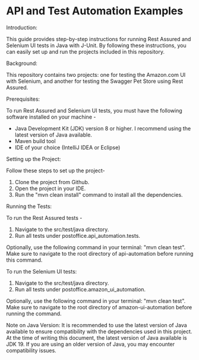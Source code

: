 # API and Test Automation Examples

Introduction:

This guide provides step-by-step instructions for running Rest Assured and Selenium UI tests in Java with J-Unit. By following these instructions, you can easily set up and run the projects included in this repository.

Background:

This repository contains two projects: one for testing the Amazon.com UI with Selenium, and another for testing the Swagger Pet Store using Rest Assured.


Prerequisites:

To run Rest Assured and Selenium UI tests, you must have the following software installed on your machine -

- Java Development Kit (JDK) version 8 or higher. I recommend using the latest version of Java available.
- Maven build tool
- IDE of your choice (IntelliJ IDEA or Eclipse)

Setting up the Project:

Follow these steps to set up the project-

1. Clone the project from Github.
2. Open the project in your IDE.
3. Run the "mvn clean install" command to install all the dependencies.

Running the Tests:

To run the Rest Assured tests -

1. Navigate to the src/test/java directory.
2. Run all tests under postoffice.api_automation.tests.

Optionally, use the following command in your terminal: "mvn clean test". Make sure to navigate to the root directory of api-automation before running this command.


To run the Selenium UI tests:

1. Navigate to the src/test/java directory.
2. Run all tests under postoffice.amazon_ui_automation.

Optionally, use the following command in your terminal: "mvn clean test". Make sure to navigate to the root directory of amazon-ui-automation before running the command.

Note on Java Version:
It is recommended to use the latest version of Java available to ensure compatibility with the dependencies used in this project. At the time of writing this document, the latest version of Java available is JDK 19. If you are using an older version of Java, you may encounter compatibility issues.
